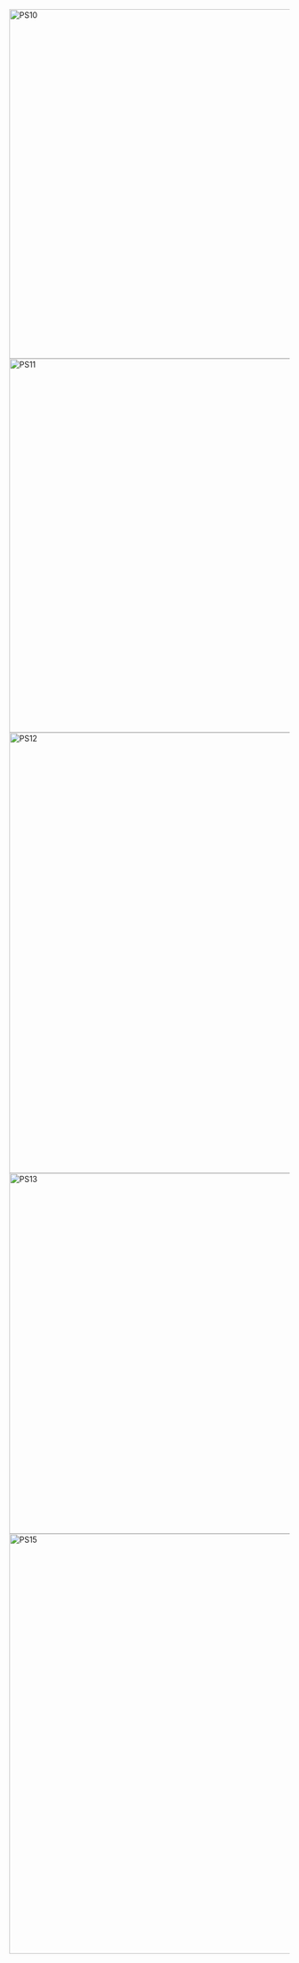
<img width="628" alt="PS10" src="https://user-images.githubusercontent.com/59895770/214977389-b65f77a9-7a05-4130-8536-a4e17b510287.PNG">
<img width="672" alt="PS11" src="https://user-images.githubusercontent.com/59895770/214977396-1e6d5c72-27c0-4b40-8893-0fcdd1acce9c.PNG">
<img width="792" alt="PS12" src="https://user-images.githubusercontent.com/59895770/214977397-caf43938-1a56-4e08-b935-878e65b613b1.PNG">
<img width="648" alt="PS13" src="https://user-images.githubusercontent.com/59895770/214977404-7a10e66f-0934-4bdc-bc47-6aae3ab65779.PNG">
<img width="755" alt="PS15" src="https://user-images.githubusercontent.com/59895770/214977414-754eb72f-628b-46bb-8025-6953c7d06ff2.PNG">

